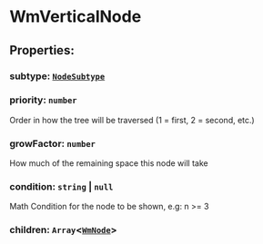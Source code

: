 # **WmVerticalNode**
## **Properties**:
### subtype: [`NodeSubtype`](./NodeSubtype)
### priority: `number`
Order in how the tree will be traversed (1 = first, 2 = second, etc.)
### growFactor: `number`
How much of the remaining space this node will take
### condition: `string` | `null`
Math Condition for the node to be shown, e.g: n >= 3
### children: `Array`<[`WmNode`](./WmNode)>
